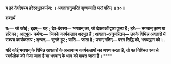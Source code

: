 **य इदं देवदेवस्य हरेरद्भुतकर्मण: ।** **अवतारानुचरितं शृण्वन्याति परां गतिम् ॥ ३०॥** 

**शब्दार्थ** 

**य:—** **जो कोई** **; इदम्—** **यह** **; देव-देवस्य—** **भगवान् का, जो देवताओं द्वारा पूज्य हैं** **; हरे:—** **भगवान् कृष्ण या हरि का** **; अद्भुत-** **कर्मण:—** **जिनके कार्यकलाप अद्भुत हैं** **; अवतार-अनुचरितम्—** **उनके विभिन्न अवतारों में सश्पन्न कार्यकलाप** **; शृण्वन्—** **सुनते** **हुए** **; याति—** **जाता है** **; पराम् गतिम्—** **परम सिद्धि को, भगवद्धाम को।** **.** 

**यदि कोई भगवान् के विभिन्न अवतारों के असामान्य कार्यकलापों का श्रवण करता है, तो** **वह निश्चित रूप से स्वर्गलोक को भेजा जाता है या भगवान् के धाम को वापस जाता है।** **** 